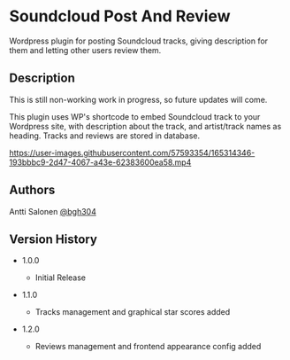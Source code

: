 # Soundcloud Post And Review

Wordpress plugin for posting Soundcloud tracks, giving description for them and letting other users review them.

## Description

This is still non-working work in progress, so future updates will come.

This plugin uses WP's shortcode to embed Soundcloud track to your Wordpress site, with description about the track, and artist/track names as heading. Tracks and reviews are stored in database.


https://user-images.githubusercontent.com/57593354/165314346-193bbbc9-2d47-4067-a43e-62383600ea58.mp4


## Authors

Antti Salonen
[@bgh304](https://github.com/bgh304)

## Version History

* 1.0.0
	* Initial Release

* 1.1.0
	* Tracks management and graphical star scores added

* 1.2.0
	* Reviews management and frontend appearance config added
